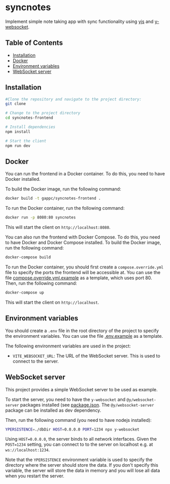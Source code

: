 # syncnotes

Implement simple note taking app with sync functionality using [yjs](https://github.com/yjs/yjs) and [y-websocket](https://github.com/yjs/y-websocket).

## Table of Contents

- [Installation](#installation)
- [Docker](#docker)
- [Environment variables](#environment-variables)
- [WebSocket server](#websocket-server)

## Installation

```bash
#Clone the repository and navigate to the project directory:
git clone

# Change to the project directory
cd syncnotes-frontend

# Install dependencies
npm install

# Start the client
npm run dev
```

## Docker

You can run the frontend in a Docker container. To do this, you need to have Docker installed.

To build the Docker image, run the following command:

```bash
docker build -t gappc/syncnotes-frontend .
```

To run the Docker container, run the following command:

```bash
docker run -p 8080:80 syncnotes
```

This will start the client on `http://localhost:8080`.

You can also run the frontend with Docker Compose. To do this, you need to have Docker and Docker Compose installed.
To build the Docker image, run the following command:

```bash
docker-compose build
```

To run the Docker container, you should first create a `compose.override.yml` file to specify the ports the frontend will be accessible at. You can use the file [compose.override.yml.example](./compose.override.yml.example) as a template, which uses port 80. Then, run the following command:

```bash
docker-compose up
```

This will start the client on `http://localhost`.

## Environment variables

You should create a `.env` file in the root directory of the project to specify the environment variables. You can use the file [.env.example](./.env.example) as a template.

The following environment variables are used in the project:

- `VITE_WEBSOCKET_URL`: The URL of the WebSocket server. This is used to connect to the server.

## WebSocket server

This project provides a simple WebSocket server to be used as example.

To start the server, you need to have the `y-websocket` and `@y/websocket-server` packages installed (see [package.json](./package.json). The `@y/websocket-server` package can be installed as dev dependency.

Then, run the following command (you need to have nodejs installed):

```bash
YPERSISTENCE=./dbDir HOST=0.0.0.0 PORT=1234 npx y-websocket
```

Using `HOST=0.0.0.0`, the server binds to all network interfaces. Given the `POST=1234` setting, you can connect to to the server on localhost e.g. at `ws://localhost:1234`.

Note that the `YPERSISTENCE` environment variable is used to specify the directory where the server should store the data. If you don't specify this variable, the server will store the data in memory and you will lose all data when you restart the server.
